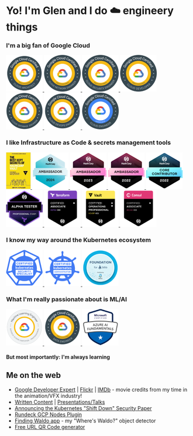 # Yo! I'm Glen and I do :cloud: engineery things

### I'm a big fan of Google Cloud

<a href="https://www.credential.net/f5f2943b-f1ad-453e-bb53-c699becd849f">
<img class="icon-image" height="100" src="https://github.com/Neutrollized/Neutrollized/blob/master/images/badge_GCP-PCA.png" alt="Google Cloud Certified: Professional Cloud Architect" />    
</a>
<a href="https://www.credential.net/124c624d-f176-4bc8-a418-b610a236c309">
<img class="icon-image" height="100" src="https://github.com/Neutrollized/Neutrollized/blob/master/images/badge_GCP-PCNE.png" alt="Google Cloud Certified: Professional Cloud Network Engineer" />    
</a>
<a href="https://www.credential.net/06b90054-e8d5-47b3-b911-a4f3bfa8e610">
<img class="icon-image" height="100" src="https://github.com/Neutrollized/Neutrollized/blob/master/images/badge_GCP-PCSE.png" alt="Google Cloud Certified: Professional Cloud Security Engineer" />    
</a>
<a href="https://www.credential.net/46e62ebb-368b-4102-a394-153db000dee3">
<img class="icon-image" height="100" src="https://github.com/Neutrollized/Neutrollized/blob/master/images/badge_GCP-PCD.png" alt="Google Cloud Certified: Professional Cloud Developer" />    
</a>
<a href="https://www.credential.net/87f87ba2-9e1c-4a21-a059-db2af65f0bc2">
<img class="icon-image" height="100" src="https://github.com/Neutrollized/Neutrollized/blob/master/images/badge_GCP-PCDBE.png" alt="Google Cloud Certified: Professional Cloud Database Engineer" />    
</a>
<a href="https://www.credential.net/71605802-2007-4c22-acf0-c9c8203e4b9c">
<img class="icon-image" height="100" src="https://github.com/Neutrollized/Neutrollized/blob/master/images/badge_GCP-PCDE.png" alt="Google Cloud Certified: Professional Cloud DevOps Engineer" />    
</a>
<a href="https://www.credential.net/ef07e7a8-a7fc-4943-b954-1122e3004d64">
<img class="icon-image" height="100" src="https://github.com/Neutrollized/Neutrollized/blob/master/images/badge_GCP-ACE.png" alt="Google Cloud Certified: Associate Cloud Engineer" />    
</a>

<!--
> But I'm not a one-trick pony

<a href="https://www.youracclaim.com/badges/d03d2a5a-c56e-46ed-8215-8e57d8f40b90">
<img class="icon-image" height="100" src="https://github.com/Neutrollized/Neutrollized/blob/master/images/badge_AWS-SAA.png" alt="AWS Certified Solutions Architect - Associate" />    
</a>
<a href="https://www.credly.com/badges/d296e619-9dd0-450a-b848-453214348658">
<img class="icon-image" height="100" src="https://github.com/Neutrollized/Neutrollized/blob/master/images/badge_Azure-Administrator.png" alt="Microsoft Azure Administrator Associate" />    
</a>
-->

### I like Infrastructure as Code & secrets management tools

<a href="https://www.amazon.ca/dp/B0C44SD7HL">
<img class="icon-image" height="100" src="https://github.com/Neutrollized/Neutrollized/blob/master/images/cover_TheBestKeptSecretsOfHashiCorpVault.jpg" alt="The Best Kept Secrets of HashiCorp Vault" /> 
</a>
<a href="https://www.credly.com/badges/e49a3c40-fb30-44e7-bd88-623cb11c2e82/public_url">
<img class="icon-image" height="100" src="https://github.com/Neutrollized/Neutrollized/blob/master/images/badge_HashiCorp-Ambassador-2024.png" alt="HashiCorp Ambassador 2024" /> 
</a>
<a href="https://www.credly.com/badges/7dedcf1a-94b4-4300-b042-d2c5200fa811/public_url">
<img class="icon-image" height="100" src="https://github.com/Neutrollized/Neutrollized/blob/master/images/badge_HashiCorp-Ambassador-2023.png" alt="HashiCorp Ambassador 2023" /> 
</a>
<a href="https://www.credly.com/badges/543bd386-12d7-4eb2-aa84-c3c8e739e3dd/public_url">
<img class="icon-image" height="100" src="https://github.com/Neutrollized/Neutrollized/blob/master/images/badge_HashiCorp-Ambassador-2022.png" alt="HashiCorp Ambassador 2022" /> 
</a>
<a href="https://www.credly.com/badges/f734436d-8e61-456d-8313-59ea45ea543c/public_url">
<img class="icon-image" height="100" src="https://github.com/Neutrollized/Neutrollized/blob/master/images/badge_HashiCorp-CoreContributor-2022.png" alt="HashiCorp Core Contributor 2022" /> 
</a>
<br>
<a href="https://www.credly.com/badges/84d23ead-19fb-4ef1-94a4-0274680ee5d9/public_url">
<img class="icon-image" height="100" src="https://github.com/Neutrollized/Neutrollized/blob/master/images/badge_HashiCorp-TerraformPro_Alpha.png" alt="Alpha Tester: Terraform Authoring and Operations Professional" />
</a>
<a href="https://www.credly.com/badges/d4159e0d-3f4f-4c88-96d9-8ea9a1466ede/public_url">
<img class="icon-image" height="100" src="https://github.com/Neutrollized/Neutrollized/blob/master/images/badge_HashiCorp-TerraformA003.png" alt="HashiCorp Certified: Terraform Associate" /> 
</a>
<a href="https://www.credly.com/badges/0f177d02-1558-42cf-94b3-36b46d36451f/public_url">
<img class="icon-image" height="100" src="https://github.com/Neutrollized/Neutrollized/blob/master/images/badge_HashiCorp-VaultPro.png" alt="HashiCorp Certified: Vault Operations Professional" /> 
</a>
<!--
<a href="https://www.youracclaim.com/badges/07988f40-3669-4c54-bd67-efdc6a4e4915">
<img class="icon-image" height="100" src="https://github.com/Neutrollized/Neutrollized/blob/master/images/badge_HashiCorp-VaultA_v2.png" alt="HashiCorp Certified: Vault Associate" /> 
</a>
-->
<a href="https://www.youracclaim.com/badges/f575ff1c-550c-4157-b22e-83d28599e75e">
<img class="icon-image" height="100" src="https://github.com/Neutrollized/Neutrollized/blob/master/images/badge_HashiCorp-ConsulA_v2.png" alt="HashiCorp Certified: Consul Associate" /> 
</a>

### I know my way around the Kubernetes ecosystem

<a href="https://www.credly.com/badges/42b5f272-ef81-49bf-9b1f-858d1b5109a1">
<img class="icon-image" height="100" src="https://github.com/Neutrollized/Neutrollized/blob/master/images/badge_CKS.png" alt="CKS: Certified Kubernetes Security Specialist" /> 
</a>
<a href="https://www.youracclaim.com/badges/38302147-9e2f-4c85-b014-283bf47df995">
<img class="icon-image" height="100" src="https://github.com/Neutrollized/Neutrollized/blob/master/images/badge_CKA.png" alt="CKA: Certified Kubernetes Administrator" /> 
</a>
<a href="https://www.credly.com/badges/ee1c3dd5-7702-4b1f-8fd9-9b11e06441e3">
<img class="icon-image" height="100" src="https://github.com/Neutrollized/Neutrollized/blob/master/images/badge_Istio-Foundation.png" alt="Foundation for Istio" /> 
</a>

### What I'm really passionate about is ML/AI

<a href="https://google.accredible.com/8f3afda4-06b3-421e-8b1e-fe864f025c14">
<img class="icon-image" height="100" src="https://github.com/Neutrollized/Neutrollized/blob/master/images/badge_GCP-PMLE.png" alt="Google Cloud Certified: Professional Machine Learning Engineer" />    
</a>
<a href="https://www.credential.net/2c5d645e-dc28-44bd-b13a-f8592beb1bb1">
<img class="icon-image" height="100" src="https://github.com/Neutrollized/Neutrollized/blob/master/images/badge_GCP-PDE.png" alt="Google Cloud Certified: Professional Data Engineer" />    
</a>
<a href="https://www.credly.com/badges/192261bc-6dad-4529-ab50-63ea0ae2155c">
<img class="icon-image" height="100" src="https://github.com/Neutrollized/Neutrollized/blob/master/images/badge_Azure-AI-Fundamentals.png" alt="Microsoft Azure AI Fundamentals" />    
</a>

#### But most importantly: **I'm** always learning


## Me on the web 
- [Google Developer Expert](https://developers.google.com/community/experts/directory?text=glen%20yu) | [Flickr](https://www.flickr.com/photos/2hit6) | [IMDb](https://www.imdb.com/name/nm3489135/) - movie credits from my time in the animation/VFX industry!
- [Written Content](./writings.md) | [Presentations/Talks](./presentations.md)
- [Announcing the Kubernetes "Shift Down" Security Paper](https://www.cncf.io/blog/2025/02/25/announcing-the-kubernetes-shift-down-security-paper/)
- [Rundeck GCP Nodes Plugin](https://resources.rundeck.com/plugins/rundeck-gcp-nodes-plugin/)
- [Finding Waldo app](https://findwaldo.thirdpig.io) - my "Where's Waldo?" object detector
- [Free URL QR Code generator](https://qrcoder.thirdpig.io)

<!--
**Neutrollized/Neutrollized** is a ✨ _special_ ✨ repository because its `README.md` (this file) appears on your GitHub profile.

Here are some ideas to get you started:

- 🔭 I’m currently working on ...
- 🌱 I’m currently learning ...
- 👯 I’m looking to collaborate on ...
- 🤔 I’m looking for help with ...
- 💬 Ask me about ...
- 📫 How to reach me: ...
- 😄 Pronouns: ...
- ⚡ Fun fact: ...


Other useful links for future use:
<a href="https://github.com/anuraghazra/github-readme-stats">
  <img align="left" src="https://github-readme-stats.vercel.app/api?username=Neutrollized&count_private=true&show_icons=true" />
</a>
<a href="https://github.com/anuraghazra/github-readme-stats">
  <img align="left" src="https://github-readme-stats.vercel.app/api/top-langs/?username=Neutrollized" />
</a>

-->
